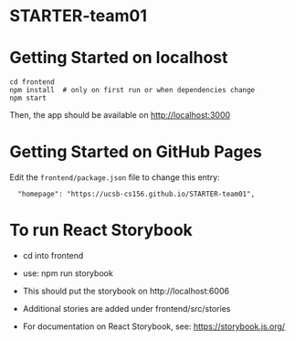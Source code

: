 # STARTER-team01

# Getting Started on localhost

```
cd frontend
npm install  # only on first run or when dependencies change
npm start
```

Then, the app should be available on <http://localhost:3000>

# Getting Started on GitHub Pages

Edit the `frontend/package.json` file to change this entry:

```
  "homepage": "https://ucsb-cs156.github.io/STARTER-team01",
```

# To run React Storybook

* cd into frontend
* use: npm run storybook
* This should put the storybook on http://localhost:6006
* Additional stories are added under frontend/src/stories

* For documentation on React Storybook, see: https://storybook.js.org/
